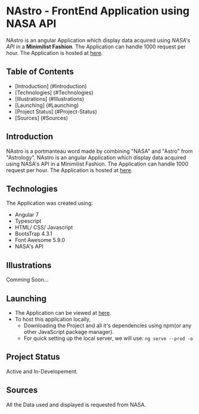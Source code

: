# NAstro - FrontEnd Application using NASA API

NAstro is an angular Application which display data acquired using *NASA's API* in a **Minimilist Fashion**.
The Application can handle 1000 request per hour.
The Application is hosted at [here](https://pru-namikaze.github.io/Nastro/).

## Table of Contents
  * [Introduction] (#Introduction)
  * [Technologies] (#Technologies)
  * [Illustrations] (#Illustrations)
  * [Launching] (#Launching)
  * [Project Status] (#Project-Status)
  * [Sources] (#Sources)

## Introduction
NAstro is a portmanteau word made by combining "NASA" and "Astro" from "Astrology".
NAstro is an angular Application which display data acquired using NASA's API in a Minimilist Fashion.
The Application can handle 1000 request per hour.
The Application is hosted at [here](https://pru-namikaze.github.io/Nastro/).

## Technologies
The Application was created using:
  * Angular 7
  * Typescript
  * HTML/ CSS/ Javascript
  * BootsTrap 4.3.1
  * Font Awesome 5.9.0
  * NASA's API

## Illustrations
Comming Soon...

## Launching
  * The Application can be viewed at [here](https://pru-namikaze.github.io/Nastro/).
  * To host this application locally,
    + Downloading the Project and all it's dependencies using npm(or any other JavaScript package manager).
    + For quick setting up the local server, we will use: 
    ```ng serve --prod -o```

## Project Status
Active and In-Developement.

## Sources
All the Data used and displayed is requested from NASA.
